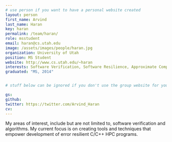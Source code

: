 ```yaml
---
# use person if you want to have a personal website created
layout: person
first_name: Arvind
last_name: Haran
key: haran
permalink: /team/haran/
role: msstudent
email: haran@cs.utah.edu
image: /assets/images/people/haran.jpg
organization: University of Utah
position: MS Student
website: http://www.cs.utah.edu/~haran
interests: Software Verification, Software Resilience, Approximate Computing
graduated: "MS, 2014"


# stuff below can be ignored if you don't use the group website for your private website

gs:
github:
twitter: https://twitter.com/Arvind_Haran
cv:
---
```


My areas of interest, include but are not limited to, software verification and
algorithms. My current focus is on creating tools and techniques that empower
development of error resilient C/C++ HPC programs.

